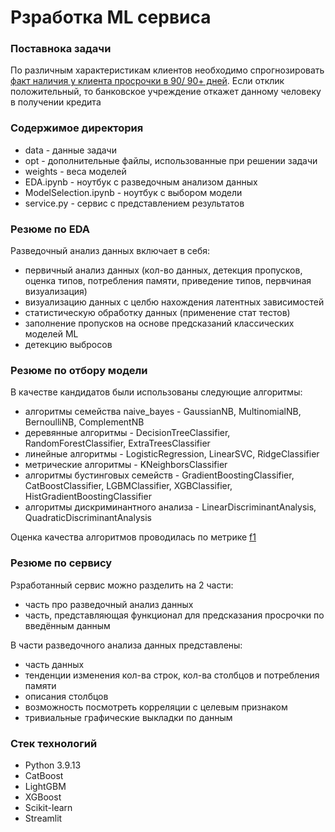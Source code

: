 <body>
  <h1>Рзработка ML сервиса</h1>
  <h3>Поставнока задачи</h3>
  <p>
    По различным характеристикам клиентов необходимо спрогнозировать <ins>факт наличия у клиента просрочки в 90/ 90+ дней</ins>.
    Если отклик положительный, то банковское учреждение откажет данному человеку в получении кредита
  </p>
  <h3>Содержимое директория</h3>
  <ul>
    <li> data - данные задачи</li>
    <li> opt - дополнительные файлы, использованные при решении задачи</li>
    <li> weights - веса моделей</li>
    <li> EDA.ipynb - ноутбук с разведочным анализом данных</li>
    <li> ModelSelection.ipynb - ноутбук с выбором модели</li>
    <li> service.py - сервис с представлением результатов</li>
  </ul>
  <h3>Резюме по EDA</h3>
  <p>
    Разведочный анализ данных включает в себя:
  </p>
  <ul>
    <li>первичный анализ данных (кол-во данных, детекция пропусков, оценка типов, потребления памяти, приведение типов, первчиная визуализация)</li>
    <li>визуализацию данных с целбю нахождения латентных зависимостей</li>
    <li>статистическую обработку данных (применение стат тестов)</li>
    <li>заполнение пропусков на основе предсказаний классических моделей ML</li>
    <li>детекцию выбросов</li>
  </ul>
  <h3>Резюме по отбору модели</h3>
  <p>
    В качестве кандидатов были использованы следующие алгоритмы:
  </p>
  <ul>
    <li>алгоритмы семейства naive_bayes - GaussianNB, MultinomialNB, BernoulliNB, ComplementNB</li>
    <li>деревянные алгоритмы - DecisionTreeClassifier, RandomForestClassifier, ExtraTreesClassifier</li>
    <li>линейные алгоритмы - LogisticRegression, LinearSVC, RidgeClassifier</li>
    <li>метрические алгоритмы - KNeighborsClassifier</li>
    <li>алгоритмы бустинговых семейств - GradientBoostingClassifier, CatBoostClassifier, LGBMClassifier, XGBClassifier, HistGradientBoostingClassifier</li>
    <li>алгоритмы дискриминантного анализа - LinearDiscriminantAnalysis, QuadraticDiscriminantAnalysis</li>
  </ul>
  <p>
    Оценка качества алгоритмов проводилась по метрике <ins>f1</ins>
  </p>
  <h3>Резюме по сервису</h3>
  <p>
    Рзработанный сервис можно разделить на 2 части:
  </p>
  <ul>
    <li>часть про разведочный анализ данных</li>
    <li>часть, представляющая функционал для предсказания просрочки по введённым данным</li>
  </ul>
  <p>
    В части разведочного анализа данных представлены:
  </p>
  <ul>
    <li>часть данных</li>
    <li>тенденции изменения кол-ва строк, кол-ва столбцов и потребления памяти</li>
    <li>описания столбцов</li>
    <li>возможность посмотреть корреляции с целевым признаком</li>
    <li>тривиальные графические выкладки по данным</li>
  </ul>
  <h3>Стек технологий</h3>
  <ul>
    <li>Python 3.9.13</li>
    <li>CatBoost</li>
    <li>LightGBM</li>
    <li>XGBoost</li>
    <li>Scikit-learn</li>
    <li>Streamlit</li>
  </ul>
</body>
